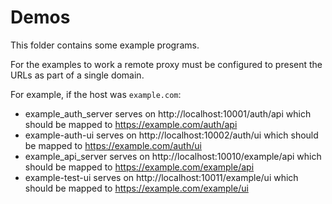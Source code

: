 # Demos

This folder contains some example programs.

For the examples to work a remote proxy must be configured
to present the URLs as part of a single domain.

For example, if the host was `example.com`:

- example_auth_server serves on http://localhost:10001/auth/api which should be mapped to https://example.com/auth/api
- example-auth-ui serves on http://localhost:10002/auth/ui which should be mapped to https://example.com/auth/ui
- example_api_server serves on http://localhost:10010/example/api which should be mapped to https://example.com/example/api
- example-test-ui serves on http://localhost:10011/example/ui which should be mapped to https://example.com/example/ui
